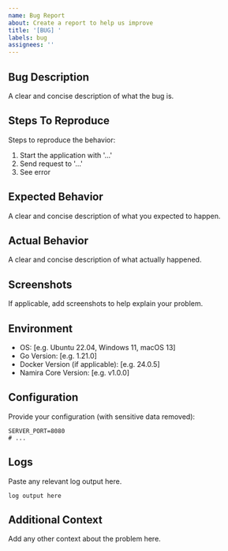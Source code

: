 ```yaml
---
name: Bug Report
about: Create a report to help us improve
title: '[BUG] '
labels: bug
assignees: ''
---
```


## Bug Description
A clear and concise description of what the bug is.

## Steps To Reproduce
Steps to reproduce the behavior:
1. Start the application with '...'
2. Send request to '...'
3. See error

## Expected Behavior
A clear and concise description of what you expected to happen.

## Actual Behavior
A clear and concise description of what actually happened.

## Screenshots
If applicable, add screenshots to help explain your problem.

## Environment
 - OS: [e.g. Ubuntu 22.04, Windows 11, macOS 13]
 - Go Version: [e.g. 1.21.0]
 - Docker Version (if applicable): [e.g. 24.0.5]
 - Namira Core Version: [e.g. v1.0.0]

## Configuration
Provide your configuration (with sensitive data removed):
```
SERVER_PORT=8080
# ...
```

## Logs
Paste any relevant log output here.
```
log output here
```

## Additional Context
Add any other context about the problem here. 